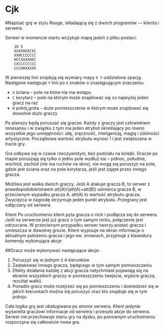 Cjk
=====
#Napisać grę w stylu Rouge, składającą się z dwóch programów — klienta i serwera.

Serwer w momencie startu wczytuje mapę jaskiń z pliku postaci:

		10 5
		XXXXHXXCXC
		XXHCCCCCCC
		HCCXXXXHXC
		CXCCCCCCCC
		CCCHHXXXXX

W pierwszej linii znajdują się wymiary mapy `X Y` oddzielone spacją. Następnie następuje `Y` linii po `X` znaków o znastępującym znaczeniu:
* `X` ściana – pole na które nie ma wstępu
* `C` korytarz – pole na którym może znajdować się co najwyżej jeden gracz na raz
* `H` pokój,grota – duże pomieszczenie w którym może znajdować się dowolnie dużo graczy

Po planszy będą poruszać się gracze. Każdy z graczy jest człowiekiem renesansu i w związku z tym ma jeden atrybut określający po równo wszystkie jego umiejętności: siłę, zręczność, inteligencję, magię i zdolności artystyczne. Początkowa wartość atrybutu wynosi 1 i jest zwiększana w tracie gry.

Gra odbywa się w czasie rzeczywistym, bez podziału na kolejki. Gracze po mapie poruszają się tylko o jedno pole wzdłuż osi – północ, południe, wschód, zachód (nie ma ruchów na skos), nie mogą się poruszyć na pole, gdzie jest ściana oraz na pole korytarza, jeśli jest zajęte przez innego gracza.

Możliwa jest walka dwóch graczy. Jeśli A atakuje gracza B, to serwer z prawdopodobieństwem att(A)/(att(A)+att(B)) uśmierca gracza B, w przeciwnym wypadku gracza A. att(A) to wartość atrybutu gracza. Zwycięzca w nagrodę otrzymuje jeden punkt atrybutu. Przegrany jest odłączany od serwera.

Klient Po uruchomieniu klient pyta gracza o nick i podłącza się do serwera. Jeśli na serwerze jest już gracz o tym samym nicku, połączenie jest odrzucane. W przeciwnym przypadku serwer tworzy postać gracza i umieszcza w dowolnej grocie. Klient wypisuje na ekran informacje o aktualnym położeniu gracza i jego ew. zmianach, przyjmuje z klawiatury komendy wykonujące akcje

##Gracz może wykonywać następujące akcje:

1. Poruszyć się w jednym z 4 kierunków
2. Zaatakować innego gracza, będącego w tym samym pomieszczeniu
3. Efekty działania każdej z akcji gracza natychmiast pojawiają się na ekranie wszystkich graczy w pomieszczeniu (wejście, wyjście gracza, rezultat walki).
4. Ponadto gracz może rozejrzeć się po pomieszczeniu i dowiedzieć się w jakich kierunkach można się poruszyć oraz kto znajduje się w tym pokoju

Cała logika gry jest obsługiwana po stronie serwera. Klient jedynie wyświetla graczowi informacje od serwera i przesyła akcje do serwera. Serwer nie przechowuje stanu gry na dysku, po ponownym uruchomieniu rozpoczyna się całkowicie nowa gra.
